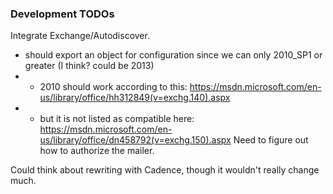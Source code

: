 ### Development TODOs
Integrate Exchange/Autodiscover.
- should export an object for configuration since we can only 2010_SP1 or greater (I think? could be 2013)
- - 2010 should work according to this: https://msdn.microsoft.com/en-us/library/office/hh312849(v=exchg.140).aspx
- - but it is not listed as compatible here: https://msdn.microsoft.com/en-us/library/office/dn458792(v=exchg.150).aspx
Need to figure out how to authorize the mailer.

Could think about rewriting with Cadence, though it wouldn't really change much.
